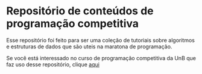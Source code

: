 # Repositório de conteúdos de programação competitiva

Esse repositório foi feito para ser uma coleção de tutoriais sobre algoritmos e estruturas de dados que são uteis na maratona de programação.

Se você está interessado no curso de programação competitiva da UnB que faz uso desse repositório, clique [aqui](dummy)

<!--
<body>
    <h1>hello world</h1>
    <div data-pym-src="https://www.jdoodle.com/embed/v0/oEO"></div>
</body>

<script src="https://www.jdoodle.com/assets/jdoodle-pym.min.js" type="text/javascript"></script>
-->
